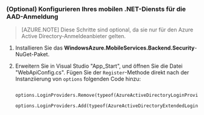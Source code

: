 ﻿### (Optional) Konfigurieren Ihres mobilen .NET-Diensts für die AAD-Anmeldung

>[AZURE.NOTE] Diese Schritte sind optional, da sie nur für den Azure Active Directory-Anmeldeanbieter gelten.

1. Installieren Sie das **WindowsAzure.MobileServices.Backend.Security**-NuGet-Paket.

2. Erweitern Sie in Visual Studio "App_Start", und öffnen Sie die Datei "WebApiConfig.cs". Fügen Sie der  `Register`-Methode direkt nach der Instanziierung von  `options` folgenden Code hinzu:

        options.LoginProviders.Remove(typeof(AzureActiveDirectoryLoginProvider));
        options.LoginProviders.Add(typeof(AzureActiveDirectoryExtendedLoginProvider));

<!--HONumber=42-->
